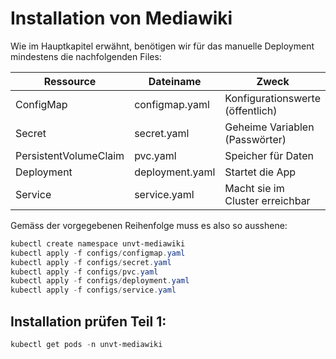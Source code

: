 # Installation von Mediawiki

Wie im Hauptkapitel erwähnt, benötigen wir für das manuelle Deployment mindestens die nachfolgenden Files:

| Ressource             | Dateiname               | Zweck                            |
| --------------------- | ----------------------- | -------------------------------- |
| ConfigMap             | configmap.yaml          | Konfigurationswerte (öffentlich) |
| Secret                | secret.yaml             | Geheime Variablen (Passwörter)   |
| PersistentVolumeClaim | pvc.yaml                | Speicher für Daten               |
| Deployment            | deployment.yaml         | Startet die App                  |
| Service               | service.yaml            | Macht sie im Cluster erreichbar  |

Gemäss der vorgegebenen Reihenfolge muss es also so ausshene:

```powershell
kubectl create namespace unvt-mediawiki
kubectl apply -f configs/configmap.yaml
kubectl apply -f configs/secret.yaml
kubectl apply -f configs/pvc.yaml
kubectl apply -f configs/deployment.yaml
kubectl apply -f configs/service.yaml
```

## Installation prüfen Teil 1:

```powershell
kubectl get pods -n unvt-mediawiki
```